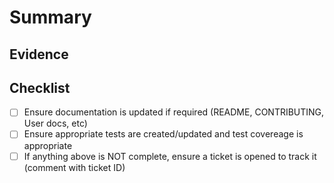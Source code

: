 # Summary
<!--- Opine briefly on the beauty of this PR, its background, and what we're all doing here -->

## Evidence
<!--- Provide screenshots or evidence that the PR meets the ticketed Acceptance Criteria -->

## Checklist
<!--- Things you should make sure happen before approving a PR -->
- [ ] Ensure documentation is updated if required (README, CONTRIBUTING, User docs, etc)
- [ ] Ensure appropriate tests are created/updated and test covereage is appropriate
- [ ] If anything above is NOT complete, ensure a ticket is opened to track it (comment with ticket ID)
